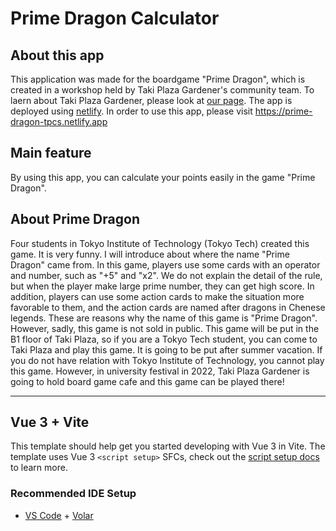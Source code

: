 # Prime Dragon Calculator

## About this app

 This application was made for the boardgame "Prime Dragon", which is created in a workshop held by Taki Plaza Gardener's community team. To laern about Taki Plaza Gardener, please look at [our page](https://takiplazagardener.wixsite.com/official). The app is deployed using [netlify](https://www.netlify.com/). In order to use this app, please visit <https://prime-dragon-tpcs.netlify.app>

## Main feature

 By using this app, you can calculate your points easily in the game "Prime Dragon".

## About Prime Dragon

 Four students in Tokyo Institute of Technology (Tokyo Tech) created this game. It is very funny. I will introduce about where the name "Prime Dragon" came from. In this game, players use some cards with an operator and number, such as "+5" and "x2". We do not explain the detail of the rule, but when the player make large prime number, they can get high score. In addition, players can use some action cards to make the situation more favorable to them, and the action cards are named after dragons in Chenese legends. These are reasons why the name of this game is "Prime Dragon".
 However, sadly, this game is not sold in public. This game will be put in the B1 floor of Taki Plaza, so if you are a Tokyo Tech student, you can come to Taki Plaza and play this game. It is going to be put after summer vacation. If you do not have relation with Tokyo Institute of Technology, you cannot play this game. However, in university festival in 2022, Taki Plaza Gardener is going to hold board game cafe and this game can be played there!

- - -

## Vue 3 + Vite

This template should help get you started developing with Vue 3 in Vite. The template uses Vue 3 `<script setup>` SFCs, check out the [script setup docs](https://v3.vuejs.org/api/sfc-script-setup.html#sfc-script-setup) to learn more.

### Recommended IDE Setup

- [VS Code](https://code.visualstudio.com/) + [Volar](https://marketplace.visualstudio.com/items?itemName=Vue.volar)
